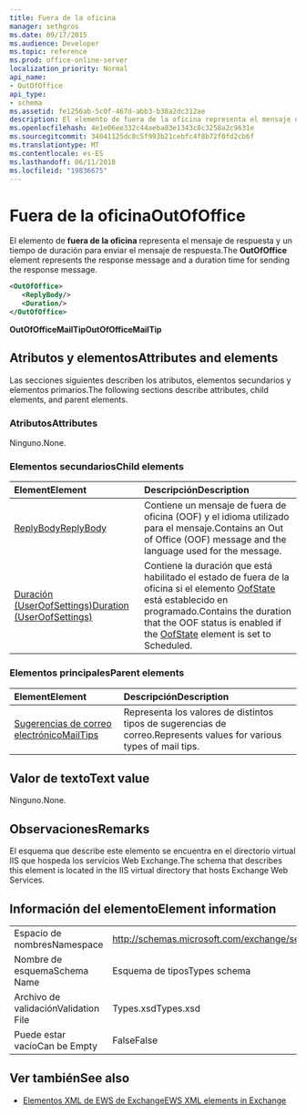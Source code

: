 ```yaml
---
title: Fuera de la oficina
manager: sethgros
ms.date: 09/17/2015
ms.audience: Developer
ms.topic: reference
ms.prod: office-online-server
localization_priority: Normal
api_name:
- OutOfOffice
api_type:
- schema
ms.assetid: fe1256ab-5c0f-467d-abb3-b38a2dc312ae
description: El elemento de fuera de la oficina representa el mensaje de respuesta y un tiempo de duración para enviar el mensaje de respuesta.
ms.openlocfilehash: 4e1e06ee332c44aeba03e1343c8c3258a2c9631e
ms.sourcegitcommit: 34041125dc8c5f993b21cebfc4f8b72f0fd2cb6f
ms.translationtype: MT
ms.contentlocale: es-ES
ms.lasthandoff: 06/11/2018
ms.locfileid: "19836675"
---
```

# <a name="outofoffice"></a><span data-ttu-id="23f16-103">Fuera de la oficina</span><span class="sxs-lookup"><span data-stu-id="23f16-103">OutOfOffice</span></span>

<span data-ttu-id="23f16-104">El elemento de **fuera de la oficina** representa el mensaje de respuesta y un tiempo de duración para enviar el mensaje de respuesta.</span><span class="sxs-lookup"><span data-stu-id="23f16-104">The **OutOfOffice** element represents the response message and a duration time for sending the response message.</span></span> 
  
```XML
<OutOfOffice>
   <ReplyBody/>
   <Duration/>
</OutOfOffice>
```

 <span data-ttu-id="23f16-105">**OutOfOfficeMailTip**</span><span class="sxs-lookup"><span data-stu-id="23f16-105">**OutOfOfficeMailTip**</span></span>
## <a name="attributes-and-elements"></a><span data-ttu-id="23f16-106">Atributos y elementos</span><span class="sxs-lookup"><span data-stu-id="23f16-106">Attributes and elements</span></span>

<span data-ttu-id="23f16-107">Las secciones siguientes describen los atributos, elementos secundarios y elementos primarios.</span><span class="sxs-lookup"><span data-stu-id="23f16-107">The following sections describe attributes, child elements, and parent elements.</span></span>
  
### <a name="attributes"></a><span data-ttu-id="23f16-108">Atributos</span><span class="sxs-lookup"><span data-stu-id="23f16-108">Attributes</span></span>

<span data-ttu-id="23f16-109">Ninguno.</span><span class="sxs-lookup"><span data-stu-id="23f16-109">None.</span></span>
  
### <a name="child-elements"></a><span data-ttu-id="23f16-110">Elementos secundarios</span><span class="sxs-lookup"><span data-stu-id="23f16-110">Child elements</span></span>

|<span data-ttu-id="23f16-111">**Element**</span><span class="sxs-lookup"><span data-stu-id="23f16-111">**Element**</span></span>|<span data-ttu-id="23f16-112">**Descripción**</span><span class="sxs-lookup"><span data-stu-id="23f16-112">**Description**</span></span>|
|:-----|:-----|
|[<span data-ttu-id="23f16-113">ReplyBody</span><span class="sxs-lookup"><span data-stu-id="23f16-113">ReplyBody</span></span>](replybody.md) <br/> |<span data-ttu-id="23f16-114">Contiene un mensaje de fuera de oficina (OOF) y el idioma utilizado para el mensaje.</span><span class="sxs-lookup"><span data-stu-id="23f16-114">Contains an Out of Office (OOF) message and the language used for the message.</span></span>  <br/> |
|[<span data-ttu-id="23f16-115">Duración (UserOofSettings)</span><span class="sxs-lookup"><span data-stu-id="23f16-115">Duration (UserOofSettings)</span></span>](duration-useroofsettings.md) <br/> |<span data-ttu-id="23f16-116">Contiene la duración que está habilitado el estado de fuera de la oficina si el elemento [OofState](oofstate.md) está establecido en programado.</span><span class="sxs-lookup"><span data-stu-id="23f16-116">Contains the duration that the OOF status is enabled if the [OofState](oofstate.md) element is set to Scheduled.</span></span>  <br/> |
   
### <a name="parent-elements"></a><span data-ttu-id="23f16-117">Elementos principales</span><span class="sxs-lookup"><span data-stu-id="23f16-117">Parent elements</span></span>

|<span data-ttu-id="23f16-118">**Element**</span><span class="sxs-lookup"><span data-stu-id="23f16-118">**Element**</span></span>|<span data-ttu-id="23f16-119">**Descripción**</span><span class="sxs-lookup"><span data-stu-id="23f16-119">**Description**</span></span>|
|:-----|:-----|
|[<span data-ttu-id="23f16-120">Sugerencias de correo electrónico</span><span class="sxs-lookup"><span data-stu-id="23f16-120">MailTips</span></span>](mailtips.md) <br/> |<span data-ttu-id="23f16-121">Representa los valores de distintos tipos de sugerencias de correo.</span><span class="sxs-lookup"><span data-stu-id="23f16-121">Represents values for various types of mail tips.</span></span>  <br/> |
   
## <a name="text-value"></a><span data-ttu-id="23f16-122">Valor de texto</span><span class="sxs-lookup"><span data-stu-id="23f16-122">Text value</span></span>

<span data-ttu-id="23f16-123">Ninguno.</span><span class="sxs-lookup"><span data-stu-id="23f16-123">None.</span></span>
  
## <a name="remarks"></a><span data-ttu-id="23f16-124">Observaciones</span><span class="sxs-lookup"><span data-stu-id="23f16-124">Remarks</span></span>

<span data-ttu-id="23f16-125">El esquema que describe este elemento se encuentra en el directorio virtual IIS que hospeda los servicios Web Exchange.</span><span class="sxs-lookup"><span data-stu-id="23f16-125">The schema that describes this element is located in the IIS virtual directory that hosts Exchange Web Services.</span></span>
  
## <a name="element-information"></a><span data-ttu-id="23f16-126">Información del elemento</span><span class="sxs-lookup"><span data-stu-id="23f16-126">Element information</span></span>

|||
|:-----|:-----|
|<span data-ttu-id="23f16-127">Espacio de nombres</span><span class="sxs-lookup"><span data-stu-id="23f16-127">Namespace</span></span>  <br/> |http://schemas.microsoft.com/exchange/services/2006/types  <br/> |
|<span data-ttu-id="23f16-128">Nombre de esquema</span><span class="sxs-lookup"><span data-stu-id="23f16-128">Schema Name</span></span>  <br/> |<span data-ttu-id="23f16-129">Esquema de tipos</span><span class="sxs-lookup"><span data-stu-id="23f16-129">Types schema</span></span>  <br/> |
|<span data-ttu-id="23f16-130">Archivo de validación</span><span class="sxs-lookup"><span data-stu-id="23f16-130">Validation File</span></span>  <br/> |<span data-ttu-id="23f16-131">Types.xsd</span><span class="sxs-lookup"><span data-stu-id="23f16-131">Types.xsd</span></span>  <br/> |
|<span data-ttu-id="23f16-132">Puede estar vacío</span><span class="sxs-lookup"><span data-stu-id="23f16-132">Can be Empty</span></span>  <br/> |<span data-ttu-id="23f16-133">False</span><span class="sxs-lookup"><span data-stu-id="23f16-133">False</span></span>  <br/> |
   
## <a name="see-also"></a><span data-ttu-id="23f16-134">Ver también</span><span class="sxs-lookup"><span data-stu-id="23f16-134">See also</span></span>



- [<span data-ttu-id="23f16-135">Elementos XML de EWS de Exchange</span><span class="sxs-lookup"><span data-stu-id="23f16-135">EWS XML elements in Exchange</span></span>](ews-xml-elements-in-exchange.md)

